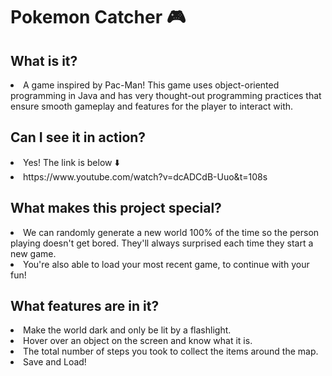 <h1>Pokemon Catcher 🎮</h1>
<h2>What is it?</h2>
<li>A game inspired by Pac-Man! This game uses object-oriented programming in Java and has very thought-out programming practices 
  that ensure smooth gameplay and features for the player to interact with.
</li>
<h2>Can I see it in action?</h2>
<li>Yes! The link is below ⬇️</li>
<li>https://www.youtube.com/watch?v=dcADCdB-Uuo&t=108s</li>
<h2>What makes this project special?</h2>
<li>We can randomly generate a new world 100% of the time so the person playing doesn't get bored. They'll always surprised each time 
  they start a new game.</li>
  <li>You're also able to load your most recent game, to continue with your fun!</li>
<h2>What features are in it?</h2>
<li>Make the world dark and only be lit by a flashlight.</li>
<li>Hover over an object on the screen and know what it is.</li>
<li>The total number of steps you took to collect the items around the map.</li>
<li>Save and Load!</li>
